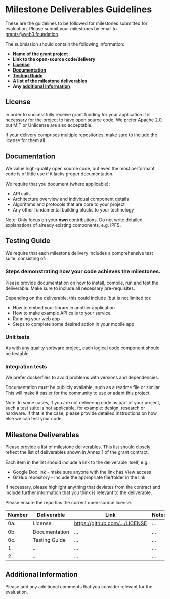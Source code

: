 # Milestone Deliverables Guidelines

These are the guidelines to be followed for milestones submitted for evaluation. 
Please submit your milestones by email to grants@web3.foundation.

The submission should contain the following information: 
 * **Name of the grant project**
 * **Link to the open-source code/delivery** 
 * **[License](#license)**
 * **[Documentation](#documentation)**
 * **[Testing Guide](#testing-guide)**
 * **A list of the [milestone deliverables](#milestone-deliverables)**
 * **Any [additional information](#additional-information)**

## License

In order to successfully receive grant funding for your application it is necessary for the project to have open source code. 
We prefer Apache 2.0, but MIT or Unlicense are also acceptable.

If your delivery comprises multiple repositories, make sure to include the license for them all.

## Documentation

We value high-quality open source code, but even the most performant code is of little use if it lacks proper documentation.

We require that you document (where applicable):
- API calls
- Architecture overview and individual component details
- Algorithms and protocols that are core to your project
- Any other fundamental building blocks to your technology

Note: Only focus on your **own** contributions. Do not write detailed explanations of already existing components, e.g. IPFS. 

## Testing Guide

We require that each milestone delivery includes a comprehensive test suite, consisting of:

### Steps demonstrating how your code achieves the milestones.
Please provide documentation on how to install, compile, run and test the deliverable. Make sure to include all necessary pre-requisites.

Depending on the deliverable, this could include (but is not limited to):
- How to embed your library in another application
- How to make example API calls to your service
- Running your web app
- Steps to complete some desired action in your mobile app

### Unit tests
As with any quality software project, each logical code component should be testable. 
 
### Integration tests
We prefer dockerfiles to avoid problems with versions and dependencies.


Documentation must be publicly available, such as a readme file or similar. 
This will make it easier for the community to use or adapt this project.

Note: In some cases, if you are not delivering code as part of your project, such a test suite is not applicable, for example: design, research or hardware. 
If that is the case, please provide detailed instructions on how else we can test your code.

## Milestone Deliverables

Please provide a list of milestone deliverables. This list should closely reflect the list of deliverables shown in Annex 1 of the grant contract.
 
Each item in the list should include a link to the deliverable itself, e.g.:
- Google Doc link - make sure anyone with the link has View access
- GitHub repository - include the appropriate file/folder in the link

If necessary, please highlight anything that deviates from the contract and include further information that you think is relevant to the deliverable.

Please ensure the repo has the correct open-source license.

| Number | Deliverable | Link | Notes |
| ------------- | ------------- | ------------- | ------------- |
| 0a. | License | https://github.com/.../LICENSE | ... | 
| 0b. | Documentation | ... | ... | 
| 0c. | Testing Guide | ... | ... | 
| 1. | ... | ... | ... | 
| 2. | ... | ... | ... | 

## Additional Information

Please add any additional comments that you consider relevant for the evaluation.
